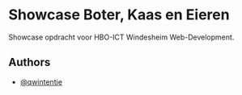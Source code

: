 
# Showcase Boter, Kaas en Eieren

Showcase opdracht voor HBO-ICT Windesheim Web-Development.


## Authors

- [@qwintentje](https://www.github.com/qwintentje)


